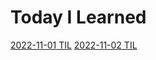 # Today I Learned

[2022-11-01 TIL](https://github.com/collegeedang/GitHub/blob/master/Today-I-Learned/2022-11-01-TIL.md "2022-11-01 TIL")
[2022-11-02 TIL](https://github.com/collegeedang/GitHub/blob/master/Today-I-Learned/2022-11-02-TIL.md "2022-11-01 TIL")

